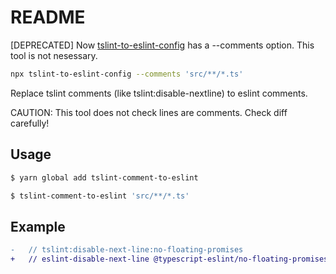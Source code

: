 # README
[DEPRECATED]
Now [tslint-to-eslint-config](https://github.com/typescript-eslint/tslint-to-eslint-config) has a --comments option. This tool is not nesessary.
```sh
npx tslint-to-eslint-config --comments 'src/**/*.ts'
```

Replace tslint comments (like tslint:disable-nextline) to eslint comments.

CAUTION: This tool does not check lines are comments. Check diff carefully!

## Usage
```sh
$ yarn global add tslint-comment-to-eslint
```

```sh
$ tslint-comment-to-eslint 'src/**/*.ts'
```

## Example
```diff
-   // tslint:disable-next-line:no-floating-promises
+   // eslint-disable-next-line @typescript-eslint/no-floating-promises
```
